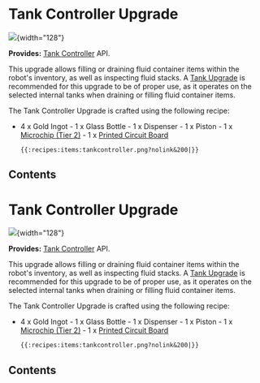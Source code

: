 # Tank Controller Upgrade

![](/items/upgradetankcontroller.png){width="128"}

**Provides:** [Tank Controller](/component/tank_controller) API.

This upgrade allows filling or draining fluid container items within the
robot's inventory, as well as inspecting fluid stacks. A [Tank
Upgrade](/item/tank_upgrade) is recommended for this upgrade to be of
proper use, as it operates on the selected internal tanks when draining
or filling fluid container items.

The Tank Controller Upgrade is crafted using the following recipe:

- 4 x Gold Ingot - 1 x Glass Bottle - 1 x Dispenser - 1 x Piston - 1 x
[Microchip (Tier 2)](/item/materials) - 1 x [Printed Circuit
Board](/item/materials)

      {{:recipes:items:tankcontroller.png?nolink&200|}}

## Contents

# Tank Controller Upgrade

![](/items/upgradetankcontroller.png){width="128"}

**Provides:** [Tank Controller](/component/tank_controller) API.

This upgrade allows filling or draining fluid container items within the
robot's inventory, as well as inspecting fluid stacks. A [Tank
Upgrade](/item/tank_upgrade) is recommended for this upgrade to be of
proper use, as it operates on the selected internal tanks when draining
or filling fluid container items.

The Tank Controller Upgrade is crafted using the following recipe:

- 4 x Gold Ingot - 1 x Glass Bottle - 1 x Dispenser - 1 x Piston - 1 x
[Microchip (Tier 2)](/item/materials) - 1 x [Printed Circuit
Board](/item/materials)

      {{:recipes:items:tankcontroller.png?nolink&200|}}

## Contents
